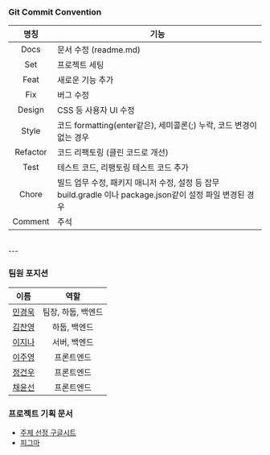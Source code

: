 ### Git Commit Convention

| 명칭       | 기능                                                                           |
|:--------:|------------------------------------------------------------------------------|
| Docs     | 문서 수정 (readme.md)                                                            |
| Set      | 프로젝트 세팅                                                                      |
| Feat     | 새로운 기능 추가                                                                    |
| Fix      | 버그 수정                                                                        |
| Design   | CSS 등 사용자 UI 수정                                                              |
| Style    | 코드 formatting(enter같은), 세미콜론(;) 누락, 코드 변경이 없는 경우                             |
| Refactor | 코드 리팩토링 (클린 코드로 개선)                                                          |
| Test     | 테스트 코드, 리팽토링 테스트 코드 추가                                                       |
| Chore    | 빌드 업무 수정, 패키지 매니저 수정, 설정 등 잡무<br>build.gradle 이나 package.json같이 설정 파일 변경된 경우 |
| Comment  | 주석                                                                           |
<br>
---

### 팀원 포지션


| 이름                                       | 역할          |
|:----------------------------------------:|:-----------:|
| [민경욱](https://lab.ssafy.com/rrkcl7733)   | 팀장, 하둡, 백엔드 |
| [김찬영](https://lab.ssafy.com/d.kcyhdplus) | 하둡, 백엔드     |
| [이지나](https://lab.ssafy.com/dlwlsk0428)  | 서버, 백엔드     |
| [이주영](https://lab.ssafy.com/dlendjs93)   | 프론트엔드       |
| [정건우](https://lab.ssafy.com/abcxj123)    | 프론트엔드       |
| [채윤선](https://lab.ssafy.com/yoonsun0809) | 프론트엔드|


### 프로젝트 기획 문서
- [주제 선정 구글시트](https://docs.google.com/spreadsheets/d/1vuro8CR9X7qCh1hIKCViQD7RtuoxcfspSxseHmrA2FQ/edit?usp=sharing)
- [피그마](https://www.figma.com/file/PYtwGp3MmWgHFNSboeg0tK/%EA%B0%80%EB%AC%BC%EA%B0%80%EB%AC%BC)

